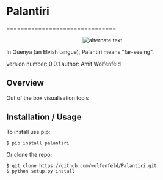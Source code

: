 # Palantíri
===============================

<p align="center"><img src="https://i.imgur.com/CX6aszO.png" alt="alternate text"></p>
In Quenya (an Elvish tangue), Palantíri means "far-seeing".

version number: 0.0.1
author: Amit Wolfenfeld

Overview
--------

Out of the box visualisation tools

Installation / Usage
--------------------

To install use pip:

    $ pip install palantiri


Or clone the repo:

    $ git clone https://github.com/wolfenfeld/Palantiri.git
    $ python setup.py install
